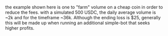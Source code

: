 the example shown here is one to "farm" volume on a cheap coin in order to reduce the fees. with a simulated 500 USDC, the daily average
volume is ~2k and for the timeframe ~36k. Although the ending loss is $25, generally this will be made up when running an additional simple-bot that seeks higher profits.